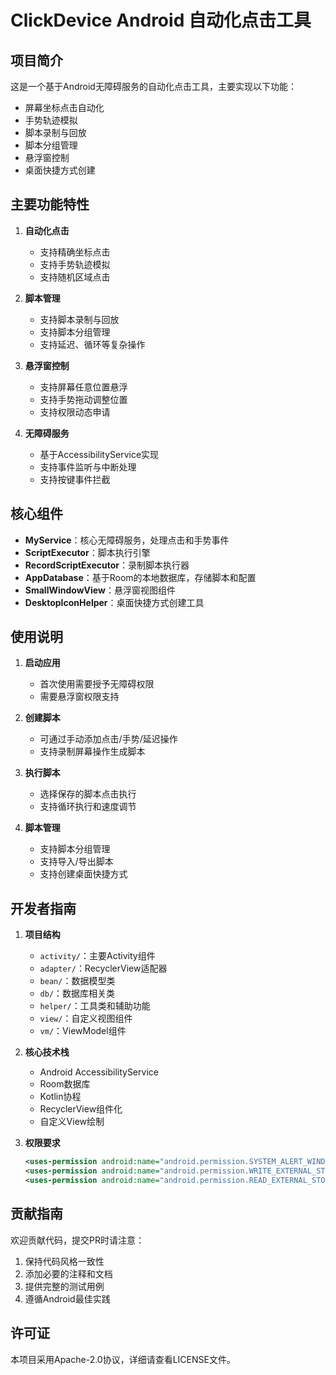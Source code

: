 # ClickDevice Android 自动化点击工具

## 项目简介
这是一个基于Android无障碍服务的自动化点击工具，主要实现以下功能：
- 屏幕坐标点击自动化
- 手势轨迹模拟
- 脚本录制与回放
- 脚本分组管理
- 悬浮窗控制
- 桌面快捷方式创建

## 主要功能特性
1. **自动化点击**
   - 支持精确坐标点击
   - 支持手势轨迹模拟
   - 支持随机区域点击

2. **脚本管理**
   - 支持脚本录制与回放
   - 支持脚本分组管理
   - 支持延迟、循环等复杂操作

3. **悬浮窗控制**
   - 支持屏幕任意位置悬浮
   - 支持手势拖动调整位置
   - 支持权限动态申请

4. **无障碍服务**
   - 基于AccessibilityService实现
   - 支持事件监听与中断处理
   - 支持按键事件拦截

## 核心组件
- **MyService**：核心无障碍服务，处理点击和手势事件
- **ScriptExecutor**：脚本执行引擎
- **RecordScriptExecutor**：录制脚本执行器
- **AppDatabase**：基于Room的本地数据库，存储脚本和配置
- **SmallWindowView**：悬浮窗视图组件
- **DesktopIconHelper**：桌面快捷方式创建工具

## 使用说明
1. **启动应用**
   - 首次使用需要授予无障碍权限
   - 需要悬浮窗权限支持

2. **创建脚本**
   - 可通过手动添加点击/手势/延迟操作
   - 支持录制屏幕操作生成脚本

3. **执行脚本**
   - 选择保存的脚本点击执行
   - 支持循环执行和速度调节

4. **脚本管理**
   - 支持脚本分组管理
   - 支持导入/导出脚本
   - 支持创建桌面快捷方式

## 开发者指南
1. **项目结构**
   - `activity/`：主要Activity组件
   - `adapter/`：RecyclerView适配器
   - `bean/`：数据模型类
   - `db/`：数据库相关类
   - `helper/`：工具类和辅助功能
   - `view/`：自定义视图组件
   - `vm/`：ViewModel组件

2. **核心技术栈**
   - Android AccessibilityService
   - Room数据库
   - Kotlin协程
   - RecyclerView组件化
   - 自定义View绘制

3. **权限要求**
   ```xml
   <uses-permission android:name="android.permission.SYSTEM_ALERT_WINDOW" />
   <uses-permission android:name="android.permission.WRITE_EXTERNAL_STORAGE" />
   <uses-permission android:name="android.permission.READ_EXTERNAL_STORAGE" />
   ```

## 贡献指南
欢迎贡献代码，提交PR时请注意：
1. 保持代码风格一致性
2. 添加必要的注释和文档
3. 提供完整的测试用例
4. 遵循Android最佳实践

## 许可证
本项目采用Apache-2.0协议，详细请查看LICENSE文件。